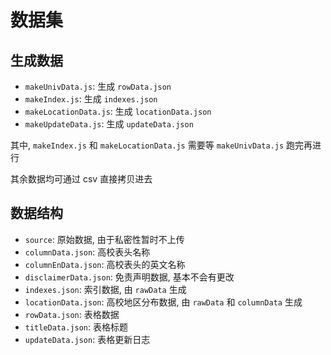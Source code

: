 # 数据集

## 生成数据

- `makeUnivData.js`: 生成 `rowData.json`
- `makeIndex.js`: 生成 `indexes.json`
- `makeLocationData.js`: 生成 `locationData.json`
- `makeUpdateData.js`: 生成 `updateData.json`

其中, `makeIndex.js` 和 `makeLocationData.js` 需要等 `makeUnivData.js` 跑完再进行

其余数据均可通过 csv 直接拷贝进去

## 数据结构

- `source`: 原始数据, 由于私密性暂时不上传
- `columnData.json`: 高校表头名称
- `columnEnData.json`: 高校表头的英文名称
- `disclaimerData.json`: 免责声明数据, 基本不会有更改
- `indexes.json`: 索引数据, 由 `rawData` 生成
- `locationData.json`: 高校地区分布数据, 由 `rawData` 和 `columnData` 生成
- `rowData.json`: 表格数据
- `titleData.json`: 表格标题
- `updateData.json`: 表格更新日志
